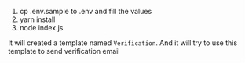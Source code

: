 1. cp .env.sample to .env and fill the values
2. yarn install
3. node index.js

It will created a template named ```Verification```. And it will try to use this template to send verification email
